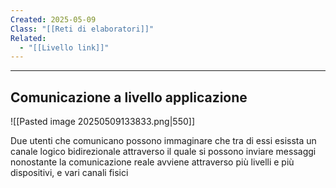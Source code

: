 ```yaml
---
Created: 2025-05-09
Class: "[[Reti di elaboratori]]"
Related:
  - "[[Livello link]]"
---
```

---
## Comunicazione a livello applicazione
![[Pasted image 20250509133833.png|550]]

Due utenti che comunicano possono immaginare che tra di essi esissta un canale logico bidirezionale attraverso il quale si possono inviare messaggi nonostante la comunicazione reale avviene attraverso più livelli e più dispositivi, e vari canali fisici

